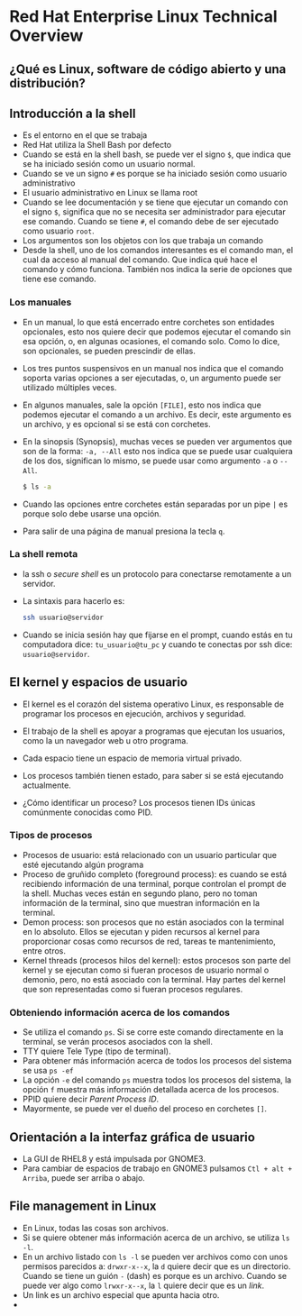 # Red Hat Enterprise Linux Technical Overview

## ¿Qué es Linux, software de código abierto y una distribución?



## Introducción a la shell

* Es el entorno en el que se trabaja
* Red Hat utiliza la Shell Bash por defecto
* Cuando se está en la shell bash, se puede ver el signo `$`, que indica que se ha iniciado sesión como un usuario normal.
* Cuando se ve un signo `#` es porque se ha iniciado sesión como usuario administrativo
* El usuario administrativo en Linux se llama root
* Cuando se lee documentación y se tiene que ejecutar un comando con  el signo `$`, significa que no se necesita ser administrador para ejecutar ese comando. Cuando se tiene `#`, el comando debe de ser ejecutado como usuario  `root`.
* Los argumentos son los objetos con los que trabaja un comando
* Desde la shell, uno de los comandos interesantes es el comando man, el cual da acceso al manual del comando. Que indica qué hace el comando y cómo funciona. También nos indica la serie de opciones que tiene ese comando.

### Los manuales

* En un manual, lo que está encerrado entre corchetes son entidades opcionales, esto nos quiere decir que podemos ejecutar el comando sin esa opción, o, en algunas ocasiones, el comando solo. Como lo dice, son opcionales, se pueden prescindir de ellas. 

* Los tres puntos suspensivos en un manual nos indica que el comando soporta varias opciones a ser ejecutadas, o, un argumento puede ser utilizado múltiples veces.

* En algunos manuales, sale la opción `[FILE]`, esto nos indica que podemos ejecutar el comando a un archivo. Es decir, este argumento es un archivo, y es opcional si se está con corchetes.

* En la sinopsis (Synopsis), muchas veces se pueden ver argumentos que son de la forma: `-a, --All` esto nos indica que se puede usar cualquiera de los dos, significan lo mismo, se puede usar como argumento `-a` o `--All`.

  ```bash
  $ ls -a
  ```

* Cuando las opciones entre corchetes están separadas por un pipe `|` es porque solo debe usarse una opción.

* Para salir de una página de manual presiona la tecla `q`.

### La shell remota

* la ssh o *secure shell* es un protocolo para conectarse remotamente a un servidor.

* La sintaxis para hacerlo es:

  ```bash
  ssh usuario@servidor
  ```

  

* Cuando se inicia sesión hay que fijarse en el prompt, cuando estás en tu computadora dice: `tu_usuario@tu_pc` y cuando te conectas por ssh dice: `usuario@servidor`.

## El kernel y espacios de usuario

* El kernel es el corazón del sistema operativo Linux, es responsable de programar los procesos en ejecución, archivos y seguridad. 
* El trabajo de la shell es apoyar a programas que ejecutan los usuarios, como la un navegador web u otro programa. 
* Cada espacio tiene un espacio de memoria virtual privado.
* Los procesos también tienen estado, para saber si se está ejecutando actualmente. 

* ¿Cómo identificar un proceso? Los procesos tienen IDs únicas comúnmente conocidas como PID.

### Tipos de procesos

* Procesos de usuario: está relacionado con un usuario particular que esté ejecutando algún programa
* Proceso de gruñido completo (foreground process): es cuando se está recibiendo información de una terminal, porque controlan el prompt de la shell. Muchas veces están en segundo plano, pero no toman información de la terminal, sino que muestran información en la terminal. 
* Demon process: son procesos que no están asociados con la terminal en lo absoluto. Ellos se ejecutan y piden recursos al kernel para proporcionar cosas como recursos de red, tareas te mantenimiento, entre otros. 
* Kernel threads (procesos hilos del kernel): estos procesos son parte del kernel y se ejecutan como si fueran procesos de usuario normal o demonio, pero, no está asociado con la terminal. Hay partes del kernel que son representadas como si fueran procesos regulares.

### Obteniendo información acerca de los comandos

* Se utiliza el comando `ps`. Si se corre este comando directamente en la terminal, se verán procesos asociados con la shell. 
* TTY quiere Tele Type (tipo de terminal).
* Para obtener más información acerca de todos los procesos del sistema se usa `ps -ef`
* La opción `-e` del comando `ps` muestra todos los procesos del sistema, la opción `f` muestra más información detallada acerca de los procesos.
* PPID quiere decir *Parent Process ID*.
* Mayormente, se puede ver el dueño del proceso en corchetes `[]`.



## Orientación a la interfaz gráfica de usuario

* La GUI de RHEL8 y  está impulsada por GNOME3.
* Para cambiar de espacios de trabajo en GNOME3 pulsamos `Ctl + alt + Arriba`, puede ser arriba o abajo.



## File management in Linux

* En Linux, todas las cosas son archivos.
* Si se quiere obtener más información acerca de un archivo, se utiliza `ls -l`.
* En un archivo listado con `ls -l` se pueden ver archivos como con unos permisos parecidos a: `drwxr-x--x`, la `d` quiere decir que es un directorio. Cuando se tiene un guión `-` (dash) es porque es un archivo. Cuando se puede ver algo como `lrwxr-x--x`, la `l` quiere decir que es un *link*.
* Un link es un archivo especial que apunta hacia otro.
* 